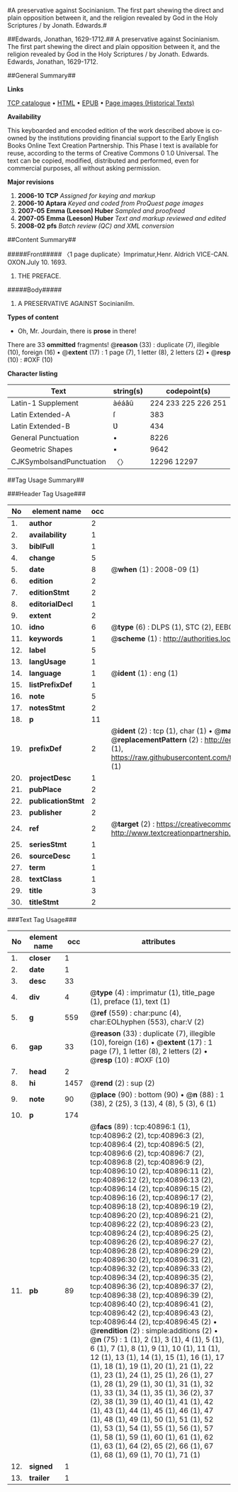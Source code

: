 #A preservative against Socinianism. The first part shewing the direct and plain opposition between it, and the religion revealed by God in the Holy Scriptures / by Jonath. Edwards.#

##Edwards, Jonathan, 1629-1712.##
A preservative against Socinianism. The first part shewing the direct and plain opposition between it, and the religion revealed by God in the Holy Scriptures / by Jonath. Edwards.
Edwards, Jonathan, 1629-1712.

##General Summary##

**Links**

[TCP catalogue](http://www.ota.ox.ac.uk/tcp/)  • 
[HTML](http://tei.it.ox.ac.uk/tcp/Texts-HTML/free/A38/A38061.html)  • 
[EPUB](http://tei.it.ox.ac.uk/tcp/Texts-EPUB/free/A38/A38061.epub) • 
[Page images (Historical Texts)](https://data.historicaltexts.jisc.ac.uk/view?pubId=eebo-08120939e&pageId=eebo-08120939e-40896-1)

**Availability**

This keyboarded and encoded edition of the
	       work described above is co-owned by the institutions
	       providing financial support to the Early English Books
	       Online Text Creation Partnership. This Phase I text is
	       available for reuse, according to the terms of Creative
	       Commons 0 1.0 Universal. The text can be copied,
	       modified, distributed and performed, even for
	       commercial purposes, all without asking permission.

**Major revisions**

1. __2006-10__ __TCP__ *Assigned for keying and markup*
1. __2006-10__ __Aptara__ *Keyed and coded from ProQuest page images*
1. __2007-05__ __Emma (Leeson) Huber__ *Sampled and proofread*
1. __2007-05__ __Emma (Leeson) Huber__ *Text and markup reviewed and edited*
1. __2008-02__ __pfs__ *Batch review (QC) and XML conversion*

##Content Summary##

#####Front#####
〈1 page duplicate〉Imprimatur,Henr. Aldrich
VICE-CAN. OXON.July 10. 1693.
1. THE
PREFACE.

#####Body#####

1. A
PRESERVATIVE
AGAINST
Socinianiſm.

**Types of content**

  * Oh, Mr. Jourdain, there is **prose** in there!

There are 33 **ommitted** fragments! 
 @__reason__ (33) : duplicate (7), illegible (10), foreign (16)  •  @__extent__ (17) : 1 page (7), 1 letter (8), 2 letters (2)  •  @__resp__ (10) : #OXF (10)

**Character listing**


|Text|string(s)|codepoint(s)|
|---|---|---|
|Latin-1 Supplement|àéáâû|224 233 225 226 251|
|Latin Extended-A|ſ|383|
|Latin Extended-B|Ʋ|434|
|General Punctuation|•|8226|
|Geometric Shapes|▪|9642|
|CJKSymbolsandPunctuation|〈〉|12296 12297|

##Tag Usage Summary##

###Header Tag Usage###

|No|element name|occ|attributes|
|---|---|---|---|
|1.|__author__|2||
|2.|__availability__|1||
|3.|__biblFull__|1||
|4.|__change__|5||
|5.|__date__|8| @__when__ (1) : 2008-09 (1)|
|6.|__edition__|2||
|7.|__editionStmt__|2||
|8.|__editorialDecl__|1||
|9.|__extent__|2||
|10.|__idno__|6| @__type__ (6) : DLPS (1), STC (2), EEBO-CITATION (1), OCLC (1), VID (1)|
|11.|__keywords__|1| @__scheme__ (1) : http://authorities.loc.gov/ (1)|
|12.|__label__|5||
|13.|__langUsage__|1||
|14.|__language__|1| @__ident__ (1) : eng (1)|
|15.|__listPrefixDef__|1||
|16.|__note__|5||
|17.|__notesStmt__|2||
|18.|__p__|11||
|19.|__prefixDef__|2| @__ident__ (2) : tcp (1), char (1)  •  @__matchPattern__ (2) : ([0-9\-]+):([0-9IVX]+) (1), (.+) (1)  •  @__replacementPattern__ (2) : http://eebo.chadwyck.com/downloadtiff?vid=$1&page=$2 (1), https://raw.githubusercontent.com/textcreationpartnership/Texts/master/tcpchars.xml#$1 (1)|
|20.|__projectDesc__|1||
|21.|__pubPlace__|2||
|22.|__publicationStmt__|2||
|23.|__publisher__|2||
|24.|__ref__|2| @__target__ (2) : https://creativecommons.org/publicdomain/zero/1.0/ (1), http://www.textcreationpartnership.org/docs/. (1)|
|25.|__seriesStmt__|1||
|26.|__sourceDesc__|1||
|27.|__term__|1||
|28.|__textClass__|1||
|29.|__title__|3||
|30.|__titleStmt__|2||


###Text Tag Usage###

|No|element name|occ|attributes|
|---|---|---|---|
|1.|__closer__|1||
|2.|__date__|1||
|3.|__desc__|33||
|4.|__div__|4| @__type__ (4) : imprimatur (1), title_page (1), preface (1), text (1)|
|5.|__g__|559| @__ref__ (559) : char:punc (4), char:EOLhyphen (553), char:V (2)|
|6.|__gap__|33| @__reason__ (33) : duplicate (7), illegible (10), foreign (16)  •  @__extent__ (17) : 1 page (7), 1 letter (8), 2 letters (2)  •  @__resp__ (10) : #OXF (10)|
|7.|__head__|2||
|8.|__hi__|1457| @__rend__ (2) : sup (2)|
|9.|__note__|90| @__place__ (90) : bottom (90)  •  @__n__ (88) : 1 (38), 2 (25), 3 (13), 4 (8), 5 (3), 6 (1)|
|10.|__p__|174||
|11.|__pb__|89| @__facs__ (89) : tcp:40896:1 (1), tcp:40896:2 (2), tcp:40896:3 (2), tcp:40896:4 (2), tcp:40896:5 (2), tcp:40896:6 (2), tcp:40896:7 (2), tcp:40896:8 (2), tcp:40896:9 (2), tcp:40896:10 (2), tcp:40896:11 (2), tcp:40896:12 (2), tcp:40896:13 (2), tcp:40896:14 (2), tcp:40896:15 (2), tcp:40896:16 (2), tcp:40896:17 (2), tcp:40896:18 (2), tcp:40896:19 (2), tcp:40896:20 (2), tcp:40896:21 (2), tcp:40896:22 (2), tcp:40896:23 (2), tcp:40896:24 (2), tcp:40896:25 (2), tcp:40896:26 (2), tcp:40896:27 (2), tcp:40896:28 (2), tcp:40896:29 (2), tcp:40896:30 (2), tcp:40896:31 (2), tcp:40896:32 (2), tcp:40896:33 (2), tcp:40896:34 (2), tcp:40896:35 (2), tcp:40896:36 (2), tcp:40896:37 (2), tcp:40896:38 (2), tcp:40896:39 (2), tcp:40896:40 (2), tcp:40896:41 (2), tcp:40896:42 (2), tcp:40896:43 (2), tcp:40896:44 (2), tcp:40896:45 (2)  •  @__rendition__ (2) : simple:additions (2)  •  @__n__ (75) : 1 (1), 2 (1), 3 (1), 4 (1), 5 (1), 6 (1), 7 (1), 8 (1), 9 (1), 10 (1), 11 (1), 12 (1), 13 (1), 14 (1), 15 (1), 16 (1), 17 (1), 18 (1), 19 (1), 20 (1), 21 (1), 22 (1), 23 (1), 24 (1), 25 (1), 26 (1), 27 (1), 28 (1), 29 (1), 30 (1), 31 (1), 32 (1), 33 (1), 34 (1), 35 (1), 36 (2), 37 (2), 38 (1), 39 (1), 40 (1), 41 (1), 42 (1), 43 (1), 44 (1), 45 (1), 46 (1), 47 (1), 48 (1), 49 (1), 50 (1), 51 (1), 52 (1), 53 (1), 54 (1), 55 (1), 56 (1), 57 (1), 58 (1), 59 (1), 60 (1), 61 (1), 62 (1), 63 (1), 64 (2), 65 (2), 66 (1), 67 (1), 68 (1), 69 (1), 70 (1), 71 (1)|
|12.|__signed__|1||
|13.|__trailer__|1||

